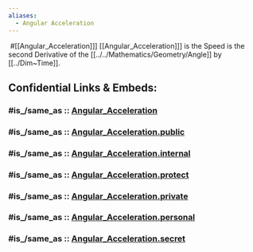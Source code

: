 ```yaml
---
aliases:
  - Angular Acceleration
---
```

﻿
#[[Angular_Acceleration]]] 
[[Angular_Acceleration]]] is the Speed is the second Derivative 
of the [[../../Mathematics/Geometry/Angle]] by [[../Dim~Time]]. 


## Confidential Links & Embeds: 

### #is_/same_as :: [Angular_Acceleration](/_Standards/Dimension/Angular_Dimension/Angular_Acceleration.md) 

### #is_/same_as :: [Angular_Acceleration.public](/_public/Dimension/Angular_Dimension/Angular_Acceleration.public.md) 

### #is_/same_as :: [Angular_Acceleration.internal](/_internal/Dimension/Angular_Dimension/Angular_Acceleration.internal.md) 

### #is_/same_as :: [Angular_Acceleration.protect](/_protect/Dimension/Angular_Dimension/Angular_Acceleration.protect.md) 

### #is_/same_as :: [Angular_Acceleration.private](/_private/Dimension/Angular_Dimension/Angular_Acceleration.private.md) 

### #is_/same_as :: [Angular_Acceleration.personal](/_personal/Dimension/Angular_Dimension/Angular_Acceleration.personal.md) 

### #is_/same_as :: [Angular_Acceleration.secret](/_secret/Dimension/Angular_Dimension/Angular_Acceleration.secret.md)

